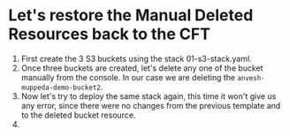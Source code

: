 # Let's restore the Manual Deleted Resources back to the CFT  
1. First create the 3 S3 buckets using the stack 01-s3-stack.yaml.  
2. Once three buckets are created, let's delete any one of the bucket manually from the console. In our case we are deleting the `anvesh-muppeda-demo-bucket2`. 
3. Now let's try to deploy the same stack again, this time it won't give us any error, since there were no changes from the previous template and to the deleted bucket resource. 
4. 